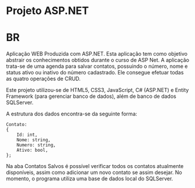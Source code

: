 # Projeto ASP.NET

# BR
Aplicação WEB Produzida com ASP.NET. Esta aplicação tem como objetivo abstrair os conhecimentos obtidos durante o curso de ASP Net. A aplicação trata-se de uma agenda para salvar contatos, possuindo o número, nome e status ativo ou inativo do número cadastrado. Ele consegue efetuar todas as quatro operações de CRUD. 

Este projeto utilizou-se de HTML5, CSS3, JavaScript, C# (ASP.NET) e Entity Framework (para gerenciar banco de dados), além de banco de dados SQLServer.

A estrutura dos dados encontra-se da seguinte forma: 

```
Contato:
{
    Id: int,
    Nome: string,
    Numero: string,
    Ativo: bool,
};
```
Na aba Contatos Salvos é possível verificar todos os contatos atualmente disponíveis, assim como adicionar um novo contato se assim desejar. No momento, o programa utiliza uma base de dados local do SQLServer.
